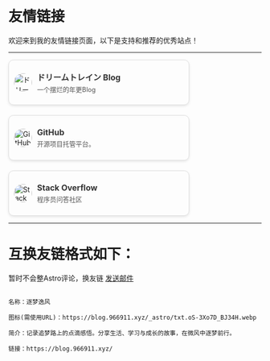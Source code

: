 # 友情链接

欢迎来到我的友情链接页面，以下是支持和推荐的优秀站点！

---
<div style="display: flex; flex-wrap: wrap; gap: 20px 30px;">

  <!-- 第一个卡片 -->
  <div style="display: flex; align-items: center; border: 1px solid #ddd; border-radius: 10px; width: 360px; height: 90px; padding: 10px; box-shadow: 0 2px 5px rgba(0, 0, 0, 0.1); overflow: hidden; box-sizing: border-box;">
    <a href="https://blog.094521.xyz/" target="_blank" rel="noopener noreferrer" style="margin-right: 10px; flex-shrink: 0; display: block;">
      <img src="https://pc.094521.xyz/favicon.jpg" alt="ドリームトレイン Blog 的 Logo" style="width: 36px; height: 36px; border-radius: 50%; display: block; cursor: pointer;" onclick="event.preventDefault()">
    </a>
    <div style="flex-grow: 1; overflow: hidden;">
      <a href="https://blog.094521.xyz/" target="_blank" rel="noopener noreferrer" style="text-decoration: none; color: #333; display: block;">
        <h3 style="margin: 0 0 3px 0; font-size: 1rem; white-space: nowrap; overflow: hidden; text-overflow: ellipsis;">ドリームトレイン Blog</h3>
      </a>
      <p style="margin: 0; font-size: 0.8rem; color: #555; white-space: nowrap; overflow: hidden; text-overflow: ellipsis;">一个摆烂的年更Blog</p>
    </div>
  </div>

  <!-- 第二个卡片 -->
  <div style="display: flex; align-items: center; border: 1px solid #ddd; border-radius: 10px; width: 360px; height: 90px; padding: 10px; box-shadow: 0 2px 5px rgba(0, 0, 0, 0.1); overflow: hidden; box-sizing: border-box;">
    <a href="https://github.com" target="_blank" rel="noopener noreferrer" style="margin-right: 10px; flex-shrink: 0; display: block;">
      <img src="https://github.githubassets.com/images/modules/logos_page/GitHub-Mark.png" alt="GitHub 的 Logo" style="width: 36px; height: 36px; border-radius: 50%; display: block; cursor: pointer;" onclick="event.preventDefault()">
    </a>
    <div style="flex-grow: 1; overflow: hidden;">
      <a href="https://github.com" target="_blank" rel="noopener noreferrer" style="text-decoration: none; color: #333; display: block;">
        <h3 style="margin: 0 0 3px 0; font-size: 1rem; white-space: nowrap; overflow: hidden; text-overflow: ellipsis;">GitHub</h3>
      </a>
      <p style="margin: 0; font-size: 0.8rem; color: #555; white-space: nowrap; overflow: hidden; text-overflow: ellipsis;">开源项目托管平台。</p>
    </div>
  </div>

  <!-- 第三个卡片 -->
  <div style="display: flex; align-items: center; border: 1px solid #ddd; border-radius: 10px; width: 360px; height: 90px; padding: 10px; box-shadow: 0 2px 5px rgba(0, 0, 0, 0.1); overflow: hidden; box-sizing: border-box;">
    <a href="https://stackoverflow.com" target="_blank" rel="noopener noreferrer" style="margin-right: 10px; flex-shrink: 0; display: block;">
      <img src="https://cdn.sstatic.net/Sites/stackoverflow/Img/favicon.ico?v=ec617d71519" alt="Stack Overflow 的 Logo" style="width: 36px; height: 36px; border-radius: 50%; display: block; cursor: pointer;" onclick="event.preventDefault()">
    </a>
    <div style="flex-grow: 1; overflow: hidden;">
      <a href="https://stackoverflow.com" target="_blank" rel="noopener noreferrer" style="text-decoration: none; color: #333; display: block;">
        <h3 style="margin: 0 0 3px 0; font-size: 1rem; white-space: nowrap; overflow: hidden; text-overflow: ellipsis;">Stack Overflow</h3>
      </a>
      <p style="margin: 0; font-size: 0.8rem; color: #555; white-space: nowrap; overflow: hidden; text-overflow: ellipsis;">程序员问答社区</p>
    </div>
  </div>

</div>  

---

# 互换友链格式如下：
暂时不会整Astro评论，换友链
[发送邮件](mailto:skyvale@163.com?subject=互换友链&body=名称\n图标\n简介\n链接)

```

名称：逐梦逸风

图标(需使用URL)：https://blog.966911.xyz/_astro/txt.oS-3Xo7D_BJ34H.webp

简介：记录追梦路上的点滴感悟。分享生活、学习与成长的故事，在微风中逐梦前行。

链接：https://blog.966911.xyz/

```

